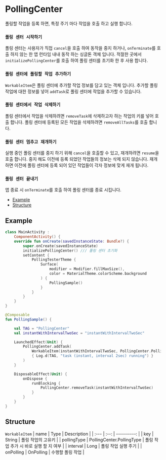# PollingCenter

폴링할 작업을 등록 하면, 특정 주기 마다 작업을 호출 하고 실행 합니다.

### `폴링 센터 시작하기`
폴링 센터는 사용자가 직접 `cancel`을 호출 하여 동작을 중지 하거나, `onTerminate`를 호출 하지 않는 한 앱 런타임 내내 동작 하는 싱글톤 객체 입니다.
적절한 곳에서 `initializePollingCenter`를 호출 하여 폴링 센터를 초기화 한 후 사용 합니다.

### `폴링 센터에 폴링할 작업 추가하기`
`WorkableItem`은 폴링 센터에 추가할 작업 정보를 담고 있는 객체 입니다.
추가할 폴링 작업에 대한 정보를 넣어 `addTask`로 폴링 센터에 작업을 추가할 수 있습니다.

### `폴링 센터에서 작업 삭제하기`
폴링 센터에서 작업을 삭제하려면 `removeTask`에 삭제하고자 하는 작업의 키를 넣어 호출 합니다.
폴링 센터에 등록된 모든 작업을 삭제하려면 `removeAllTasks`를 호출 합니다.

### `폴링 센터 멈추고 재개하기`
실행 중인 폴링 센터를 중지 하기 위해 `cancel`을 호출할 수 있고, 재개하려면 `resume`을 호출 합니다.
중지 해도 이전에 등록 되었던 작업들의 정보는 삭제 되지 않습니다.
재개 하면 이전에 폴링 센터에 등록 되어 있던 작업들이 각자 정보에 맞게 재개 됩니다.

### `폴링 센터 끝내기`
앱 종료 시 `onTerminate`를 호출 하여 폴링 센터를 종료 시킵니다.

- [Example](#example)
- [Structure](#structure)

## Example
``` Kotlin
class MainActivity :
    ComponentActivity() {
    override fun onCreate(savedInstanceState: Bundle?) {
        super.onCreate(savedInstanceState)
        initializePollingCenter() /// 폴링 센터 초기화
        setContent {
            PollingTesterTheme {
                Surface(
                    modifier = Modifier.fillMaxSize(),
                    color = MaterialTheme.colorScheme.background
                ) {
                    PollingSample()
                }
            }
        }
    }
}

@Composable
fun PollingSample() {

    val TAG = "PollingCenter"
    val instantWithIntervalTwoSec = "instantWithIntervalTwoSec"

    LaunchedEffect(Unit) {
        PollingCenter.addTask(
            WorkableItem(instantWithIntervalTwoSec, PollingCenter.PollingType.Instant, 2000)
            { Log.d(TAG, "task (instant, interval 2sec) running") }
        )
    }

    DisposableEffect(Unit) {
        onDispose {
            runBlocking {
                PollingCenter.removeTask(instantWithIntervalTwoSec)
            }
        }
    }
}
```

## Structure
`WorkableItem`
| name | Type | Description |
| :--- | :--: | ----------: |
| key | String | 폴링 작업의 고유키 |
| pollingType | PollingCenter.PollingType | 폴링 작업 추가 시 바로 실행 할 지 여부 |
| interval | Long | 폴링 작업 실행 주기 |
| onPolling | OnPolling | 수행할 폴링 작업 |
